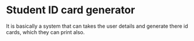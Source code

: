 # Student ID card generator 

It is basically a system that can takes the user details and generate there id cards, which they can print also.